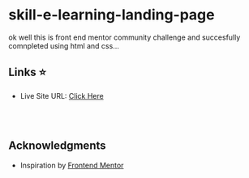 # skill-e-learning-landing-page
ok well this is front end mentor community challenge and succesfully comnpleted using html and css...<br>
## Links &#11088;
<ul>
<li>Live Site URL: <a href="">Click Here</a></li><br>
</ul><br>

## Acknowledgments<br>
<ul>
  <li>Inspiration by <a href="https://www.frontendmentor.io/home">Frontend Mentor</a></li>


